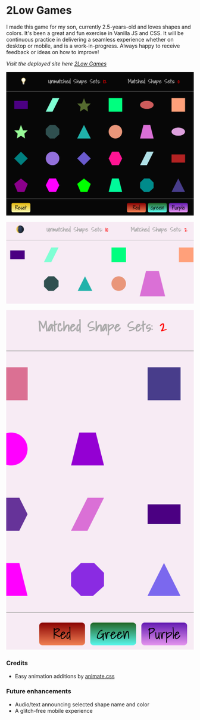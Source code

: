 # 2Low Games

I made this game for my son, currently 2.5-years-old and loves shapes and colors. It's been a great and fun exercise in Vanilla JS and CSS. It will be continuous practice in delivering a seamless experience whether on desktop or mobile, and is a work-in-progress. Always happy to receive feedback or ideas on how to improve!

_*Visit the deployed site here [2Low Games](https://sophiabanda.github.io/tulo/)*_

![A screen capture of the landing page, 2Low Games](assets/homescreen.png 'Screen cap of 2Low Games Homepage')

![A screen capture of game play in light mode, 2Low Games](assets/gameplay.png 'Game play in light mode')

![A screen capture of game play in light mode with purple themed shapes selected](assets/purple.png 'Game play in light mode')

### Credits

- Easy animation additions by [animate.css](https://animate.style/)

### Future enhancements

- Audio/text announcing selected shape name and color
- A glitch-free mobile experience

